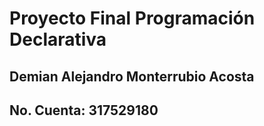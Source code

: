 # Proyecto Final Programación Declarativa

## Demian Alejandro Monterrubio Acosta
## No. Cuenta: 317529180